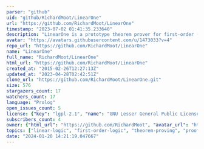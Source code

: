 ```yaml
---
parser: "github"
uid: "github/RichardMoot/LinearOne"
url: "https://github.com/RichardMoot/LinearOne"
timestamp: "2023-07-02 01:41:35.233640"
description: "LinearOne is a prototype theorem prover for first-order (multiplicative, intuitionistic) linear logic."
avatar: "https://avatars.githubusercontent.com/u/1473033?v=4"
repo_url: "https://github.com/RichardMoot/LinearOne"
name: "LinearOne"
full_name: "RichardMoot/LinearOne"
html_url: "https://github.com/RichardMoot/LinearOne"
created_at: "2015-02-26T12:27:13Z"
updated_at: "2023-04-28T02:42:51Z"
clone_url: "https://github.com/RichardMoot/LinearOne.git"
size: 576
stargazers_count: 17
watchers_count: 17
language: "Prolog"
open_issues_count: 5
license: {"key": "lgpl-2.1", "name": "GNU Lesser General Public License v2.1", "spdx_id": "LGPL-2.1", "url": "https://api.github.com/licenses/lgpl-2.1", "node_id": "MDc6TGljZW5zZTEx"}
subscribers_count: 4
owner: {"html_url": "https://github.com/RichardMoot", "avatar_url": "https://avatars.githubusercontent.com/u/1473033?v=4", "login": "RichardMoot", "type": "User"}
topics: ["linear-logic", "first-order-logic", "theorem-proving", "proof-net", "displacement-calculus-grammars", "swi-prolog", "logic-programming", "latex"]
date: "2024-01-20 14:21:19.047667"
---
```

